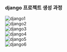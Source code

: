 
### django 프로젝트 생성 과정
![django1](https://github.com/ImDaeseong/DaeseongDjango/assets/10001221/b0edde41-37fd-4b39-8343-40113917ed1e) <br>
![django2](https://github.com/ImDaeseong/DaeseongDjango/assets/10001221/7816ce30-5232-45a9-b740-4e1a2e8c6815) <br>
![django3](https://github.com/ImDaeseong/DaeseongDjango/assets/10001221/ca5f2351-1247-493f-8c7f-d60d3363ffe0) <br>
![django4](https://github.com/ImDaeseong/DaeseongDjango/assets/10001221/1b4b2947-cd52-4909-8462-58d26fe1e3f3) <br>
![django5](https://github.com/ImDaeseong/DaeseongDjango/assets/10001221/4d306508-d6e0-4d4e-85f0-668223189b31) <br>
![django6](https://github.com/ImDaeseong/DaeseongDjango/assets/10001221/05e73c7f-4e6f-4a52-a017-66d773b3447b) <br>
